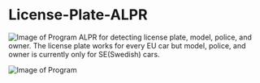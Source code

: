 # License-Plate-ALPR
![Image of Program](https://segergren.dev/images/undraw/warning.png)
ALPR for detecting license plate, model, police, and owner. The license plate works for every EU car but model, police, and owner is currently only for SE(Swedish) cars.

![Image of Program](https://segergren.dev/projects/ALPR//Test1.0.PNG)
